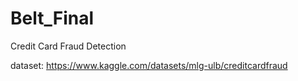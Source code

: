 # Belt_Final
Credit Card Fraud Detection

dataset: https://www.kaggle.com/datasets/mlg-ulb/creditcardfraud